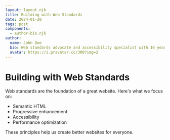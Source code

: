 ```yaml
---
layout: layout.njk
title: Building with Web Standards
date: 2024-01-20
tags: post
components:
  - author-bio.njk
author:
  name: John Doe
  bio: Web standards advocate and accessibility specialist with 10 years of experience.
  avatar: https://i.pravatar.cc/300?img=2
---
```

# Building with Web Standards

Web standards are the foundation of a great website. Here's what we focus on:

- Semantic HTML
- Progressive enhancement
- Accessibility
- Performance optimization

These principles help us create better websites for everyone.